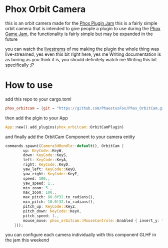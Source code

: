 # Phox Orbit Camera
this is an orbit camera made for the [Phox Plugin Jam](https://itch.io/jam/phoxs-bevy-plugin-jam)
this is a fairly simple orbit camera that is intended to give people a plugin to use
during the [Phox Game Jam](https://itch.io/jam/phoxs-bevy-game-jam), the functionality is fairly simple but may be expanded in the future

you can watch the [livestrems](https://www.youtube.com/playlist?list=PL6uRoaCCw7GOrAUOrfBXZESKbdRc-PhS9) of me making the plugin the whole thing was live-streamed, yes even this bit right here, yes me Writing documentation is as boring as you think it is, you should definitely watch me Writing this bit specifically ;P

# How to use
add this repo to your cargo.toml
```toml
phox_orbitcam = {git = "https://github.com/PhaestusFox/Phox_OrbitCam.git"}
```
then add the plgin to your App
```rust
App::new().add_plugins(phox_orbitcam::OrbitCamPlugin)
```
and finally add the OrbitCam Component to your camera entity
```rust
commands.spawn((Camera3dBundle::default(), OrbitCam {
        up: KeyCode::KeyW,
        down: KeyCode::KeyS,
        left: KeyCode::KeyA,
        right: KeyCode::KeyD,
        yaw_left: KeyCode::KeyQ,
        yaw_right: KeyCode::KeyE,
        speed: 100.,
        yaw_speed: 1.,
        min_zoom: 5.,
        max_zoom: 100.,
        max_pitch: 80.0f32.to_radians(),
        min_pitch: 10.0f32.to_radians(),
        pitch_up: KeyCode::KeyZ,
        pitch_down: KeyCode::KeyX,
        pitch_speed: 1.,
        mouse_move: phox_orbitcam::MouseControle::Enabled { invert_y: false, active_key: None, active_button: Some(MouseButton::Right), sensitivity: 0.01 },
    }));
```
you can configure each camera individually with this component
GLHF in the jam this weekend
